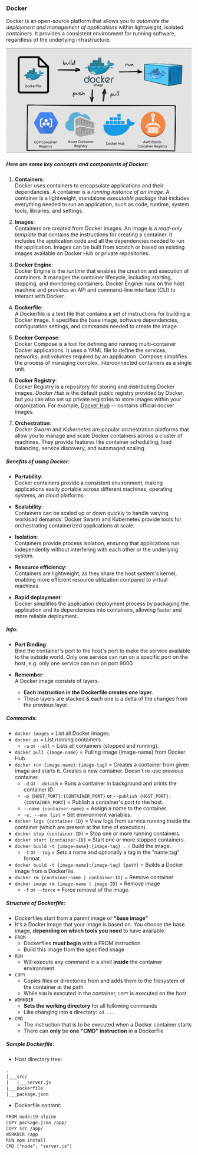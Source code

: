 ### Docker

Docker is an open-source platform that allows you to *automate the deployment and management of applications* within lightweight, isolated containers. It provides a consistent environment for running software, regardless of the underlying infrastructure.

![Docker](img/docker2.png)

##### Here are some key concepts and components of Docker:

1. **Containers**:\
Docker uses containers to encapsulate applications and their dependancies. A container is a *running instance of an image*. A container is a lightweight, standalone *executable package* that includes everything needed to run an application, such as code, runtime, system tools, libraries, and settings.

2. **Images**:\
Containers are created from Docker images. An image is a *read-only template* that contains the instructions for creating a container. It includes the application code and all the dependencies needed to run the application. Images can be built from scratch or based on existing images available on Docker Hub or private repositories.

3. **Docker Engine**:\
Docker Engine is the *runtime* that enables the creation and execution of containers. It manages the container lifecycle, including starting, stopping, and monitoring containers. Docker Enginer runs on the host machine and provides an API and command-line interface (CLI) to interact with Docker.
 
4. **Dockerfile**:\
A Dockerfile is a text file that contains a set of instructions for building a Docker image. It specifies the base image, software dependencies, configuration settings, and commands needed to create the image.

5. **Docker Compose**:\
Docker Compose is a tool for defining and running multi-container Docker applications. It uses a YAML file to define the services, networks, and volumes required by an application. Compose simplifies the process of managing complex, interconnected containers as a single unit.

6. **Docker Registry**:\
Docker Registry is a repository for storing and distributing Docker images. *Docker Hub* is the default public registry provided by Docker, but you can also set up private registries to store images within your organization. For example, [Docker Hub](hub.docker.com) -- contains official docker images.

7. **Orchestration**:\
*Docker Swarm* and *Kubernetes* are popular orchestration platforms that allow you to manage and scale Docker containers across a cluster of machines. They provide features like container schedulling, load balancing, service discovery, and automaged scaling.

##### Benefits of using Docker:

- **Portability**:\
Docker containers provide a consistent environment, making applications easily portable across different machines, operating systems, an cloud platforms.

- **Scalability**:\
Containers can be scaled up or down quickly to handle varying workload demands. Docker Swarm and Kubernetes provide tools for orchestrating containerized applications at scale.

- **Isolation**:\
Containers provide process isolation, ensuring that applications run independently without interfering with each other or the underlying system.

- **Resource efficiency**:\
Containers are lightweight, as they share the host system's kernel, enabling more efficient resource utilization compared to virtual machines. 

- **Rapid deployment**:\
Docker simplifies the application deployment process by packaging the application and its dependencies into containers, allowing faster and more reliable deployment.


##### Info:
- **Port Binding**:\
Bind the container's port to the host's port to make the service available to the outside world. Only one service can run on a specific port on the host, e.g. only one service can run on port 9000.

- **Remember**:\
A Docker image consists of layers.
	- **Each instruction in the Dockerfile creates one layer.**
	- These layers are stacked & each one is a delta of the changes from the previous layer.

##### Commands:

- `docker images` = List all Docker images.
- `docker ps` = List running containers.
	- `-a` or `--all` = Lists all containers (stopped and running).
- `docker pull {image-name}` = Pulling image {image-name} from Docker Hub.
- `docker run {image-name}:{image-tag}` = Creates a container from given image and starts it. Creates a new container. Doesn't re-use previous container.
	- `-d` or `--detach` = Runs a container in background and prints the container ID.
	- `-p {HOST_PORT}:{CONTAINER_PORT}` or `--publish {HOST_PORT}:{CONTAINER_PORT}` = Publish a container's port to the host.
	- `--name {container-name}` = Assign a name to the container.
  	- `-e, --env list` = Set environment variables.
- `docker logs {container-ID}` = View logs from service running inside the container (which are present at the time of execution).
- `docker stop {container-ID}` = Stop one or more running containers.
- `docker start {container-ID}` = Start one or more stopped containers.
- `docker build -t {image-name}:{image-tag} .` = Build the image.
	- `-t` or `--tag` = Sets a name and optionally a tag in the "name:tag" format.
- `docker build -t {image-name}:{image-tag} {path}` = Builds a Docker image from a Dockerfile. 
- `docker rm {container-name | container-ID}` = Remove container
- `docker image rm {image-name | image-ID}` = Remove image
 	- `-f` or `--force` = Force removal of the image. 


##### Structure of Dockerfile:

- Dockerfiles start from a parent image or **"base image"**
- It's a Docker image that your image is based on. You choose the base image, **depending on which tools you need** to have available.
- `FROM`
	- Dockerfiles **must begin** with a FROM instruction
	- Build this image from the specified image
- `RUN`
	- Will execute any command in a shell **inside** the container environment
- `COPY`
	- Copies files or directories from **<src>** and adds them to the filesystem of the container at the path **<dest>**
	- While `RUN` is executed in the container, `COPY` is executed on the host
- `WORKDIR`
	- **Sets the working directory** for all following commands
	- Like changing into a directory: `cd ...`
- `CMD`
	- The instruction that is to be executed when a Docker container starts
	- There can **only** be **one "CMD" instruction** in a Dockerfile

 
##### Sample Dockerfile:

- Host directory tree:
```
.
|___src/
|   |___server.js
|___Dockerfile
|___package.json

```
- Dockerfile content:
```
FROM node:19-alpine
COPY package.json /app/
COPY src /app/
WORKDIR /app
RUN npm install
CMD ["node", "server.js"]
```
